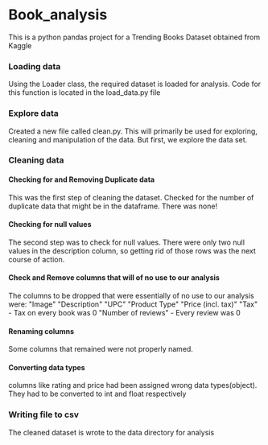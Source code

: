 # Book_analysis

This is a python pandas project for a Trending Books Dataset obtained from Kaggle


### Loading data

Using the Loader class, the required dataset is loaded for analysis. Code for this function is located in the load_data.py file

### Explore data

Created a new file called clean.py. This will primarily be used for exploring, cleaning and manipulation of the data. But first, we explore the data set.

### Cleaning data

#### Checking for and Removing Duplicate data

This was the first step of cleaning the dataset. Checked for the number of duplicate data that might be in the dataframe. There was none!

#### Checking for null values

The second step was to check for null values. There were only two null values in the description column, so getting rid of those rows was the next course of action.

#### Check and Remove columns that will of no use to our analysis

The columns to be dropped that were essentially of no use to our analysis were:
"Image"
"Description"
"UPC"
"Product Type"
"Price (incl. tax)"
"Tax" - Tax on every book was 0 
"Number of reviews" - Every review was 0

#### Renaming columns

Some columns that remained were not properly named.

#### Converting data types

columns like rating and price had been assigned wrong data types(object). They had to be converted to int and float respectively

### Writing file to csv

The cleaned dataset is wrote to the data directory for analysis